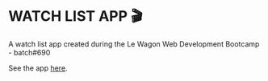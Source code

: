 # WATCH LIST APP :clapper:

A watch list app created during the Le Wagon Web Development Bootcamp - batch#690

See the app [here](https://my-watch-list-690.herokuapp.com/).




